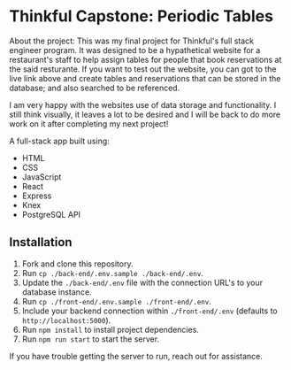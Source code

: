 # Thinkful Capstone: Periodic Tables


About the project:
This was my final project for Thinkful's full stack engineer program. It was designed to be a hypathetical website for a restaurant's staff to help assign tables for people that book reservations at the said resturante. If you want to test out the website, you can got to the live link above and create tables and reservations that can be stored in the database; and also searched to be referenced.

I am very happy with the websites use of data storage and functionality. I still think visually, it leaves a lot to be desired and I will be back to do more work on it after completing my next project!

A full-stack app built using:
- HTML
- CSS
- JavaScript
- React
- Express
- Knex
- PostgreSQL API


## Installation

1. Fork and clone this repository.
1. Run `cp ./back-end/.env.sample ./back-end/.env`.
1. Update the `./back-end/.env` file with the connection URL's to your database instance.
1. Run `cp ./front-end/.env.sample ./front-end/.env`.
1. Include your backend connection within `./front-end/.env` (defaults to `http://localhost:5000`).
1. Run `npm install` to install project dependencies.
1. Run `npm run start` to start the server.

If you have trouble getting the server to run, reach out for assistance.

